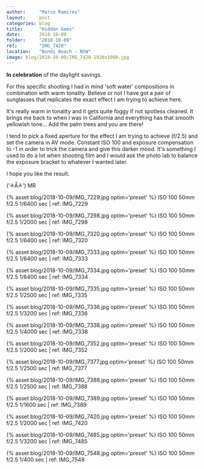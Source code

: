 ```yaml
---
author:     "Marco Ramires"
layout:     post
categories: blog
title:      "Hidden Gems"
date:       2018-10-09
folder:     "2018-10-09"
ref:        "IMG_7420"
location:   "Bondi Beach - NSW"
image: blog/2018-10-09/IMG_7420-1920x1080.jpg
---
```


**In celebration** of the daylight savings.

For this specific shooting I had in mind 'soft water' compositions in combination with warm tonality. Believe or not I have got a pair of sunglasses that replicates the exact effect I am trying to achieve here.

It's really warm in tonality and it gets quite foggy if not spotless cleaned. It brings me back to when I was in California and everything has that smooth yellowish tone... Add the palm trees and you are there!

I tend to pick a fixed aperture for the effect I am trying to achieve (f/2.5) and set the camera in AV mode. Constant ISO 100 and exposure compensation to -1 in order to trick the camera and give this darker mood. It's something I used to do a lot when shooting film and I would ask the photo lab to balance the exposure bracket to whatever I wanted later.

I hope you like the result.

('≗Å≗') MR

{% asset blog/2018-10-09/IMG_7229.jpg optim='preset' %}
ISO 100 50mm f/2.5 1/6400 sec | ref: IMG_7229

{% asset blog/2018-10-09/IMG_7298.jpg optim='preset' %}
ISO 100 50mm f/2.5 1/2000 sec | ref: IMG_7298

{% asset blog/2018-10-09/IMG_7320.jpg optim='preset' %}
ISO 100 50mm f/2.5 1/6400 sec | ref: IMG_7320

{% asset blog/2018-10-09/IMG_7333.jpg optim='preset' %}
ISO 100 50mm f/2.5 1/6400 sec | ref: IMG_7333

{% asset blog/2018-10-09/IMG_7334.jpg optim='preset' %}
ISO 100 50mm f/2.5 1/6400 sec | ref: IMG_7334

{% asset blog/2018-10-09/IMG_7335.jpg optim='preset' %}
ISO 100 50mm f/2.5 1/2500 sec | ref: IMG_7335

{% asset blog/2018-10-09/IMG_7336.jpg optim='preset' %}
ISO 100 50mm f/2.5 1/3200 sec | ref: IMG_7336

{% asset blog/2018-10-09/IMG_7338.jpg optim='preset' %}
ISO 100 50mm f/2.5 1/4000 sec | ref: IMG_7338

{% asset blog/2018-10-09/IMG_7352.jpg optim='preset' %}
ISO 100 50mm f/2.5 1/2000 sec | ref: IMG_7352

{% asset blog/2018-10-09/IMG_7377.jpg optim='preset' %}
ISO 100 50mm f/2.5 1/2500 sec | ref: IMG_7377

{% asset blog/2018-10-09/IMG_7388.jpg optim='preset' %}
ISO 100 50mm f/2.5 1/2500 sec | ref: IMG_7388

{% asset blog/2018-10-09/IMG_7389.jpg optim='preset' %}
ISO 100 50mm f/2.5 1/1600 sec | ref: IMG_7389

{% asset blog/2018-10-09/IMG_7420.jpg optim='preset' %}
ISO 100 50mm f/2.5 1/2000 sec | ref: IMG_7420

{% asset blog/2018-10-09/IMG_7485.jpg optim='preset' %}
ISO 100 50mm f/2.5 1/3200 sec | ref: IMG_7485

{% asset blog/2018-10-09/IMG_7548.jpg optim='preset' %}
ISO 100 50mm f/2.5 1/400 sec | ref: IMG_7548










